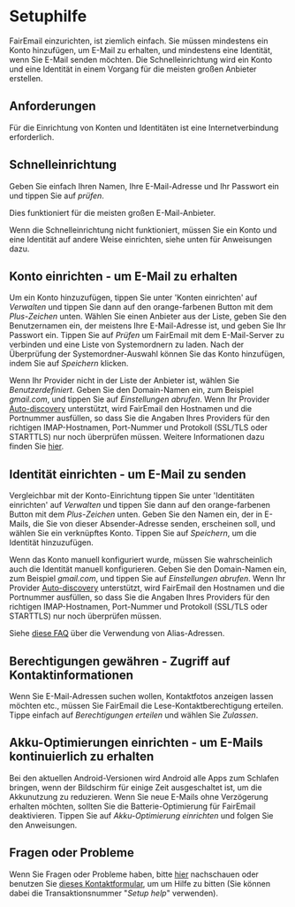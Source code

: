 # Setuphilfe

FairEmail einzurichten, ist ziemlich einfach. Sie müssen mindestens ein Konto hinzufügen, um E-Mail zu erhalten, und mindestens eine Identität, wenn Sie E-Mail senden möchten. Die Schnelleinrichtung wird ein Konto und eine Identität in einem Vorgang für die meisten großen Anbieter erstellen.

## Anforderungen

Für die Einrichtung von Konten und Identitäten ist eine Internetverbindung erforderlich.

## Schnelleinrichtung

Geben Sie einfach Ihren Namen, Ihre E-Mail-Adresse und Ihr Passwort ein und tippen Sie auf *prüfen*.

Dies funktioniert für die meisten großen E-Mail-Anbieter.

Wenn die Schnelleinrichtung nicht funktioniert, müssen Sie ein Konto und eine Identität auf andere Weise einrichten, siehe unten für Anweisungen dazu.

## Konto einrichten - um E-Mail zu erhalten

Um ein Konto hinzuzufügen, tippen Sie unter 'Konten einrichten' auf *Verwalten* und tippen Sie dann auf den orange-farbenen Button mit dem *Plus-Zeichen* unten. Wählen Sie einen Anbieter aus der Liste, geben Sie den Benutzernamen ein, der meistens Ihre E-Mail-Adresse ist, und geben Sie Ihr Passwort ein. Tippen Sie auf *Prüfen* um FairEmail mit dem E-Mail-Server zu verbinden und eine Liste von Systemordnern zu laden. Nach der Überprüfung der Systemordner-Auswahl können Sie das Konto hinzufügen, indem Sie auf *Speichern* klicken.

Wenn Ihr Provider nicht in der Liste der Anbieter ist, wählen Sie *Benutzerdefiniert*. Geben Sie den Domain-Namen ein, zum Beispiel *gmail.com*, und tippen Sie auf *Einstellungen abrufen*. Wenn Ihr Provider [Auto-discovery](https://tools.ietf.org/html/rfc6186) unterstützt, wird FairEmail den Hostnamen und die Portnummer ausfüllen, so dass Sie die Angaben Ihres Providers für den richtigen IMAP-Hostnamen, Port-Nummer und Protokoll (SSL/TLS oder STARTTLS) nur noch überprüfen müssen. Weitere Informationen dazu finden Sie [hier](https://github.com/M66B/FairEmail/blob/master/FAQ.md#authorizing-accounts).

## Identität einrichten - um E-Mail zu senden

Vergleichbar mit der Konto-Einrichtung tippen Sie unter 'Identitäten einrichten' auf *Verwalten* und tippen Sie dann auf den orange-farbenen Button mit dem *Plus-Zeichen* unten. Geben Sie den Namen ein, der in E-Mails, die Sie von dieser Absender-Adresse senden, erscheinen soll, und wählen Sie ein verknüpftes Konto. Tippen Sie auf *Speichern*, um die Identität hinzuzufügen.

Wenn das Konto manuell konfiguriert wurde, müssen Sie wahrscheinlich auch die Identität manuell konfigurieren. Geben Sie den Domain-Namen ein, zum Beispiel *gmail.com*, und tippen Sie auf *Einstellungen abrufen*. Wenn Ihr Provider [Auto-discovery](https://tools.ietf.org/html/rfc6186) unterstützt, wird FairEmail den Hostnamen und die Portnummer ausfüllen, so dass Sie die Angaben Ihres Providers für den richtigen IMAP-Hostnamen, Port-Nummer und Protokoll (SSL/TLS oder STARTTLS) nur noch überprüfen müssen.

Siehe [diese FAQ](https://github.com/M66B/FairEmail/blob/master/FAQ.md#FAQ9) über die Verwendung von Alias-Adressen.

## Berechtigungen gewähren - Zugriff auf Kontaktinformationen

Wenn Sie E-Mail-Adressen suchen wollen, Kontaktfotos anzeigen lassen möchten etc., müssen Sie FairEmail die Lese-Kontaktberechtigung erteilen. Tippe einfach auf *Berechtigungen erteilen* und wählen Sie *Zulassen*.

## Akku-Optimierungen einrichten - um E-Mails kontinuierlich zu erhalten

Bei den aktuellen Android-Versionen wird Android alle Apps zum Schlafen bringen, wenn der Bildschirm für einige Zeit ausgeschaltet ist, um die Akkunutzung zu reduzieren. Wenn Sie neue E-Mails ohne Verzögerung erhalten möchten, sollten Sie die Batterie-Optimierung für FairEmail deaktivieren. Tippen Sie auf *Akku-Optimierung einrichten* und folgen Sie den Anweisungen.

## Fragen oder Probleme

Wenn Sie Fragen oder Probleme haben, bitte [hier](https://github.com/M66B/FairEmail/blob/master/FAQ.md) nachschauen oder benutzen Sie [dieses Kontaktformular](https://contact.faircode.eu/?product=fairemailsupport), um um Hilfe zu bitten (Sie können dabei die Transaktionsnummer "*Setup help*" verwenden).